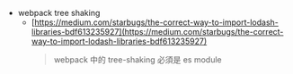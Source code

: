 - webpack tree shaking
  - [https://medium.com/starbugs/the-correct-way-to-import-lodash-libraries-bdf613235927](https://medium.com/starbugs/the-correct-way-to-import-lodash-libraries-bdf613235927)
    > webpack 中的 tree-shaking 必須是 es module
